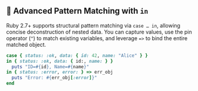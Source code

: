 ## 🎯 Advanced Pattern Matching with `in`

Ruby 2.7+ supports structural pattern matching via `case … in`, allowing concise deconstruction of nested data. You can capture values, use the pin operator (`^`) to match existing variables, and leverage `=>` to bind the entire matched object.

```ruby
case { status: :ok, data: { id: 42, name: "Alice" } }
in { status: :ok, data: { id:, name: } }
  puts "ID=#{id}, Name=#{name}"
in { status: :error, error: } => err_obj
  puts "Error: #{err_obj[:error]}"
end
```